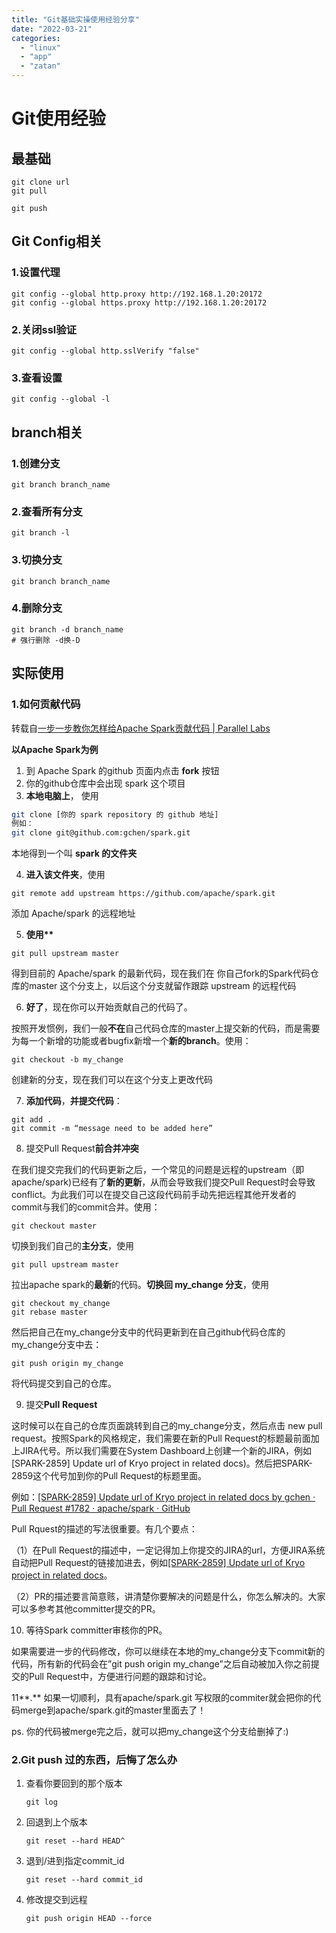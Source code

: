 ```yaml
---
title: "Git基础实操使用经验分享"
date: "2022-03-21"
categories: 
  - "linux"
  - "app"
  - "zatan"
---
```


# Git使用经验

## 最基础

```shell
git clone url
git pull

git push
```

## Git Config相关

### 1.设置代理

```shell
git config --global http.proxy http://192.168.1.20:20172
git config --global https.proxy http://192.168.1.20:20172
```

### 2.关闭ssl验证

```shell
git config --global http.sslVerify "false"
```

### 3.查看设置

```shell
git config --global -l
```

## branch相关

### 1.创建分支

```shell
git branch branch_name
```

### 2.查看所有分支

```shell
git branch -l
```

### 3.切换分支

```shell
git branch branch_name
```

### 4.删除分支

```shell
git branch -d branch_name
# 强行删除 -d换-D
```

## 实际使用

### 1.如何贡献代码

转载自[一步一步教你怎样给Apache Spark贡献代码 | Parallel Labs](http://www.parallellabs.com/2014/08/05/how-to-contribute-to-spark-step-by-step/)

**以Apache Spark为例**

1. 到 Apache Spark 的github 页面内点击 **fork** 按钮
2. 你的github仓库中会出现 spark 这个项目
3. **本地电脑上**， 使用

```bash
git clone [你的 spark repository 的 github 地址]
例如：
git clone git@github.com:gchen/spark.git
```

本地得到一个叫 **spark 的文件夹**

4. **进入该文件夹**，使用

```text
git remote add upstream https://github.com/apache/spark.git
```

添加 Apache/spark 的远程地址

5. **使用\*\***

```text
git pull upstream master 
```

得到目前的 Apache/spark 的最新代码，现在我们在 你自己fork的Spark代码仓库的master 这个分支上，以后这个分支就留作跟踪 upstream 的远程代码

6. **好了**，现在你可以开始贡献自己的代码了。

按照开发惯例，我们一般**不在**自己代码仓库的master上提交新的代码，而是需要为每一个新增的功能或者bugfix新增一个**新的branch**。使用：

```text
git checkout -b my_change
```

创建新的分支，现在我们可以在这个分支上更改代码

7. **添加代码**，**并提交代码**：

```text
git add .
git commit -m “message need to be added here”
```

8. 提交Pull Request**前合并冲突**

在我们提交完我们的代码更新之后，一个常见的问题是远程的upstream（即apache/spark)已经有了**新的更新**，从而会导致我们提交Pull Request时会导致conflict。为此我们可以在提交自己这段代码前手动先把远程其他开发者的commit与我们的commit合并。使用：

```text
git checkout master
```

切换到我们自己的**主分支**，使用

```text
git pull upstream master 
```

拉出apache spark的**最新**的代码。**切换回 my\_change 分支**，使用

```text
git checkout my_change
git rebase master
```

然后把自己在my\_change分支中的代码更新到在自己github代码仓库的my\_change分支中去：

```text
git push origin my_change 
```

将代码提交到自己的仓库。

9. 提交**Pull** **Request**

这时候可以在自己的仓库页面跳转到自己的my\_change分支，然后点击 new pull request。按照Spark的风格规定，我们需要在新的Pull Request的标题最前面加上JIRA代号。所以我们需要在System Dashboard上创建一个新的JIRA，例如\[SPARK-2859\] Update url of Kryo project in related docs)。然后把SPARK-2859这个代号加到你的Pull Request的标题里面。

例如：[\[SPARK-2859\] Update url of Kryo project in related docs by gchen · Pull Request #1782 · apache/spark · GitHub](https://github.com/apache/spark/pull/1782)

Pull Rquest的描述的写法很重要。有几个要点：

（1）在Pull Request的描述中，一定记得加上你提交的JIRA的url，方便JIRA系统自动把Pull Request的链接加进去，例如[\[SPARK-2859\] Update url of Kryo project in related docs](https://issues.apache.org/jira/browse/SPARK-2859)。

（2）PR的描述要言简意赅，讲清楚你要解决的问题是什么，你怎么解决的。大家可以多参考其他committer提交的PR。

10. 等待Spark committer审核你的PR。

如果需要进一步的代码修改，你可以继续在本地的my\_change分支下commit新的代码，所有新的代码会在”git push origin my\_change”之后自动被加入你之前提交的Pull Request中，方便进行问题的跟踪和讨论。

11**.** 如果一切顺利，具有apache/spark.git 写权限的commiter就会把你的代码merge到apache/spark.git的master里面去了！

ps. 你的代码被merge完之后，就可以把my\_change这个分支给删掉了:)

### 2.Git push 过的东西，后悔了怎么办

1. 查看你要回到的那个版本
    
    ```shell
    git log
    ```
    
2. 回退到上个版本
    
    ```shell
    git reset --hard HEAD^ 
    ```
    
3. 退到/进到指定commit\_id
    
    ```shell
    git reset --hard commit_id
    ```
    
4. 修改提交到远程
    
    ```shell
    git push origin HEAD --force
    ```
